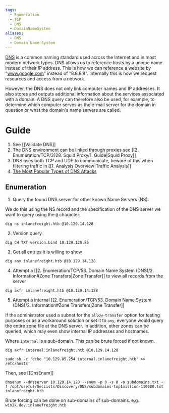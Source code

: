 ```yaml
---
tags:
  - Enumeration
  - TCP
  - DNS
  - DomainNameSystem
aliases:
  - DNS
  - Domain Name System
---
```

[DNS](https://datatracker.ietf.org/doc/html/rfc1034) is a common naming standard used across the Internet and in most modern network types. DNS allows us to reference hosts by a unique name instead of their IP address. This is how we can reference a website by "www.google.com" instead of "8.8.8.8". Internally this is how we request resources and access from a network.

However, the DNS does not only link computer names and IP addresses. It also stores and outputs additional information about the services associated with a domain. A DNS query can therefore also be used, for example, to determine which computer serves as the e-mail server for the domain in question or what the domain's name servers are called.
# Guide 

1. See [[Validate DNS]]
2. The DNS environment can be linked through proxies see [[2. Enumeration/TCP/3128. Squid Proxy/1. Guide|Squid Proxy]]
3. DNS uses both TCP and UDP to communicate, beware of this when filtering traffic in [[1. Analysis Overview|Traffic Analysis]]
4. [The Most Popular Types of DNS Attacks](https://securitytrails.com/blog/most-popular-types-dns-attacks)

## Enumeration

1. Query the found DNS server for other known Name Servers (NS):

We do this using the NS record and the specification of the DNS server we want to query using the `@` character:
```shell-session
dig ns inlanefreight.htb @10.129.14.128
```

2. Version query

```shell-session
dig CH TXT version.bind 10.129.120.85
```

3. Get all entries it is willing to show

```shell-session
dig any inlanefreight.htb @10.129.14.128
```

4. Attempt a [[2. Enumeration/TCP/53. Domain Name System (DNS)/2. Information#Zone Transfers|Zone Transfer]] to view all records from the server

```shell-session
dig axfr inlanefreight.htb @10.129.14.128
```

5. Attempt a internal [[2. Enumeration/TCP/53. Domain Name System (DNS)/2. Information#Zone Transfers|Zone Transfer]]

If the administrator used a subnet for the `allow-transfer` option for testing purposes or as a workaround solution or set it to `any`, everyone would query the entire zone file at the DNS server. In addition, other zones can be queried, which may even show internal IP addresses and hostnames.

Where `internal` is a sub-domain. This can be brute forced if not known.

```shell-session
dig axfr internal.inlanefreight.htb @10.129.14.128
```

```shell-session
sudo sh -c 'echo "10.129.85.254 internal.inlanefreight.htb" >> /etc/hosts'
```

Then, see [[DnsEnum]]

```shell-session
dnsenum --dnsserver 10.129.14.128 --enum -p 0 -s 0 -o subdomains.txt -f /opt/useful/SecLists/Discovery/DNS/subdomains-top1million-110000.txt inlanefreight.htb
```

Brute forcing can be done on sub-domains of sub-domains. e.g. `win2k.dev.inlanefreight.htb`